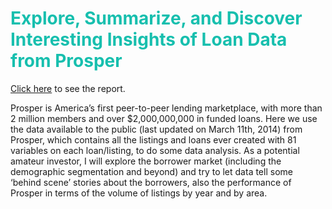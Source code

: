 # <font color='#17BFAE'>Explore, Summarize, and Discover Interesting Insights of Loan Data from Prosper</font>

[Click here](http://rpubs.com/mol017/68611) to see the report.

Prosper is America’s first peer-to-peer lending marketplace, with more than 2 million members and over $2,000,000,000 in funded loans. Here we use the data available to the public (last updated on March 11th, 2014) from Prosper, which contains all the listings and loans ever created with 81 variables on each loan/listing, to do some data analysis. As a potential amateur investor, I will explore the borrower market (including the demographic segmentation and beyond) and try to let data tell some ‘behind scene’ stories about the borrowers, also the performance of Prosper in terms of the volume of listings by year and by area.